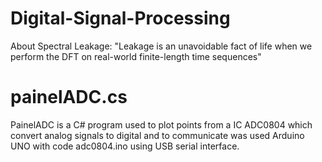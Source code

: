 # Digital-Signal-Processing

About Spectral Leakage:
"Leakage is an unavoidable fact of life when we perform the DFT on real-world finite-length time sequences"

# painelADC.cs

PainelADC is a C# program used to plot points from a IC ADC0804 which convert analog signals to digital and to communicate was used Arduino UNO with code adc0804.ino using USB serial interface.


